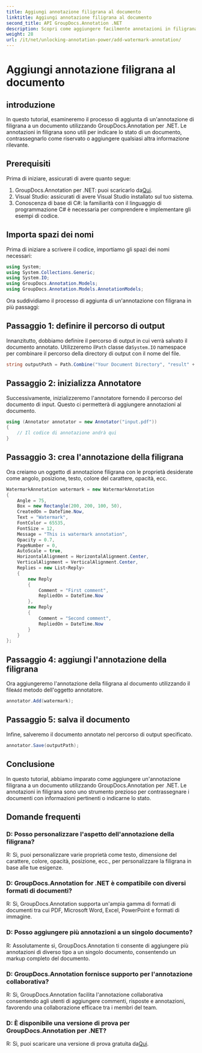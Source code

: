 ```yaml
---
title: Aggiungi annotazione filigrana al documento
linktitle: Aggiungi annotazione filigrana al documento
second_title: API GroupDocs.Annotation .NET
description: Scopri come aggiungere facilmente annotazioni in filigrana ai tuoi documenti utilizzando GroupDocs.Annotation per .NET. Migliora la chiarezza e la sicurezza dei documenti.
weight: 28
url: /it/net/unlocking-annotation-power/add-watermark-annotation/
---
```


# Aggiungi annotazione filigrana al documento

## introduzione
In questo tutorial, esamineremo il processo di aggiunta di un'annotazione di filigrana a un documento utilizzando GroupDocs.Annotation per .NET. Le annotazioni in filigrana sono utili per indicare lo stato di un documento, contrassegnarlo come riservato o aggiungere qualsiasi altra informazione rilevante.

## Prerequisiti

Prima di iniziare, assicurati di avere quanto segue:

1.  GroupDocs.Annotation per .NET: puoi scaricarlo da[Qui](https://releases.groupdocs.com/annotation/net/).
2. Visual Studio: assicurati di avere Visual Studio installato sul tuo sistema.
3. Conoscenza di base di C#: la familiarità con il linguaggio di programmazione C# è necessaria per comprendere e implementare gli esempi di codice.

## Importa spazi dei nomi

Prima di iniziare a scrivere il codice, importiamo gli spazi dei nomi necessari:

```csharp
using System;
using System.Collections.Generic;
using System.IO;
using GroupDocs.Annotation.Models;
using GroupDocs.Annotation.Models.AnnotationModels;
```

Ora suddividiamo il processo di aggiunta di un'annotazione con filigrana in più passaggi:

## Passaggio 1: definire il percorso di output

 Innanzitutto, dobbiamo definire il percorso di output in cui verrà salvato il documento annotato. Utilizzeremo il`Path` classe da`System.IO` namespace per combinare il percorso della directory di output con il nome del file.

```csharp
string outputPath = Path.Combine("Your Document Directory", "result" + Path.GetExtension("input.pdf"));
```

## Passaggio 2: inizializza Annotatore

Successivamente, inizializzeremo l'annotatore fornendo il percorso del documento di input. Questo ci permetterà di aggiungere annotazioni al documento.

```csharp
using (Annotator annotator = new Annotator("input.pdf"))
{
    // Il codice di annotazione andrà qui
}
```

## Passaggio 3: crea l'annotazione della filigrana

Ora creiamo un oggetto di annotazione filigrana con le proprietà desiderate come angolo, posizione, testo, colore del carattere, opacità, ecc.

```csharp
WatermarkAnnotation watermark = new WatermarkAnnotation
{
    Angle = 75,
    Box = new Rectangle(200, 200, 100, 50),
    CreatedOn = DateTime.Now,
    Text = "Watermark",
    FontColor = 65535,
    FontSize = 12,
    Message = "This is watermark annotation",
    Opacity = 0.7,
    PageNumber = 0,
    AutoScale = true,
    HorizontalAlignment = HorizontalAlignment.Center,
    VerticalAlignment = VerticalAlignment.Center,
    Replies = new List<Reply>
    {
        new Reply
        {
            Comment = "First comment",
            RepliedOn = DateTime.Now
        },
        new Reply
        {
            Comment = "Second comment",
            RepliedOn = DateTime.Now
        }
    }
};
```

## Passaggio 4: aggiungi l'annotazione della filigrana

 Ora aggiungeremo l'annotazione della filigrana al documento utilizzando il file`Add` metodo dell'oggetto annotatore.

```csharp
annotator.Add(watermark);
```

## Passaggio 5: salva il documento

Infine, salveremo il documento annotato nel percorso di output specificato.

```csharp
annotator.Save(outputPath);
```

## Conclusione

In questo tutorial, abbiamo imparato come aggiungere un'annotazione filigrana a un documento utilizzando GroupDocs.Annotation per .NET. Le annotazioni in filigrana sono uno strumento prezioso per contrassegnare i documenti con informazioni pertinenti o indicarne lo stato.

## Domande frequenti

### D: Posso personalizzare l'aspetto dell'annotazione della filigrana?

R: Sì, puoi personalizzare varie proprietà come testo, dimensione del carattere, colore, opacità, posizione, ecc., per personalizzare la filigrana in base alle tue esigenze.

### D: GroupDocs.Annotation for .NET è compatibile con diversi formati di documenti?

R: Sì, GroupDocs.Annotation supporta un'ampia gamma di formati di documenti tra cui PDF, Microsoft Word, Excel, PowerPoint e formati di immagine.

### D: Posso aggiungere più annotazioni a un singolo documento?

R: Assolutamente sì, GroupDocs.Annotation ti consente di aggiungere più annotazioni di diverso tipo a un singolo documento, consentendo un markup completo del documento.

### D: GroupDocs.Annotation fornisce supporto per l'annotazione collaborativa?

R: Sì, GroupDocs.Annotation facilita l'annotazione collaborativa consentendo agli utenti di aggiungere commenti, risposte e annotazioni, favorendo una collaborazione efficace tra i membri del team.

### D: È disponibile una versione di prova per GroupDocs.Annotation per .NET?

 R: Sì, puoi scaricare una versione di prova gratuita da[Qui](https://releases.groupdocs.com/).